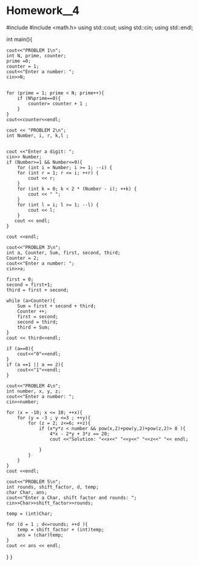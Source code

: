 # Homework__4
#include <iostream>
#include <math.h>
using std::cout;
using std::cin;
using std::endl;


 int main(){
     
    cout<<"PROBLEM 1\n";
    int N, prime, counter;
    prime =0;
    counter = 1;
    cout<<"Enter a number: ";
    cin>>N;
    
    
    for (prime = 1; prime < N; prime++){
        if (N%prime==0){
            counter= counter + 1 ;
        }
    }
    cout<<counter<<endl;
    
    cout << "PROBLEM 2\n";
    int Number, i, r, k,l ; 
    
    
    cout <<"Enter a digit: ";
    cin>> Number;
    if (Number>=1 && Number<=9){
        for (int i = Number; i >= 1; --i) {
        for (int r = 1; r <= i; ++r) {
            cout << r;
        }
        for (int k = 0; k < 2 * (Number - i); ++k) {
            cout << " ";
        }
        for (int l = i; l >= 1; --l) {
            cout << l;
        }
       cout << endl;
    }

    cout <<endl;
    
    cout<<"PROBLEM 3\n";
    int a, Counter, Sum, first, second, third;
    Counter = 2;
    cout<<"Enter a number: ";
    cin>>a;
    
    first = 0;
    second = first+1;
    third = first + second;
    
    while (a>Counter){
        Sum = first + second + third;
        Counter ++;
        first = second;
        second = third;
        third = Sum;
    }
    cout << third<<endl;
    
    if (a==0){
        cout<<"0"<<endl;
    }
    if (a ==1 || a == 2){
        cout<<"1"<<endl;
    }
    
    cout<<"PROBLEM 4\n";
    int number, x, y, z;
    cout<<"Enter a number: ";
    cin>>number;
    
    for (x = -10; x <= 10; ++x){
        for (y = -3 ; y <=3 ; ++y){
            for (z = 2; z<=6; ++z){
                if (x*y*z < number && pow(x,2)+pow(y,2)+pow(z,2)> 8 ){
                    4*x - 2*y + 3*z == 20;
                    cout <<"Solution: "<<x<<" "<<y<<" "<<z<<" "<< endl;
                    
                }
            }
        }
    }
    cout <<endl;
    
    cout<<"PROBLEM 5\n";
    int rounds, shift_factor, d, temp;
    char Char, ans;
    cout<<"Enter a Char, shift factor and rounds: ";
    cin>>Char>>shift_factor>>rounds;
    
    temp = (int)Char;
    
    for (d = 1 ; d<=rounds; ++d ){
        temp = shift_factor + (int)temp;
        ans = (char)temp;
    }
    cout << ans << endl;
    
 }
 }
